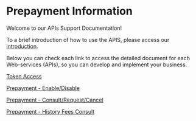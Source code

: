 
# Prepayment Information

Welcome to our APIs Support Documentation!

To a brief introduction of how to use the APIS, please access our [introduction][1].

Below you can check each link to access the detailed document for each Web-services (APIs), so you can develop and implement your business.


[Token Access](TokenGenerationforWeb-services.md)
      
[Prepayment - Enable/Disable](../api/?type=post&path=/updatePrepayFlag/)

[Prepayment - Consult/Request/Cancel](../api/?type=get&path=/antecipacao-automatica/v1/antecipacao/)

[Prepayment - History Fees Consult](../api/?type=get&path=/v1/consulta)

[1]: APIs-Introduction.md
